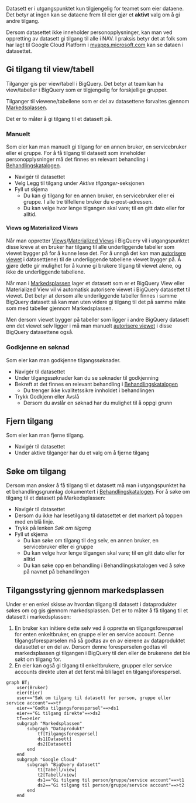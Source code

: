 Datasett er i utgangspunktet kun tilgjengelig for teamet som eier dataene.
Det betyr at ingen kan se dataene frem til eier gjør et **aktivt** valg om å gi andre tilgang.

Dersom datasettet ikke inneholder personopplysninger, kan man ved oppretting av datasett gi tilgang til alle i NAV.
I praksis betyr det at folk som har lagt til Google Cloud Platform i [myapps.microsoft.com](https://myapps.microsoft.com) kan se dataen i datasettet.

## Gi tilgang til view/tabell
Tilganger gis per view/tabell i BigQuery.
Det betyr at team kan ha view/tabeller i BigQuery som er tilgjengelig for forskjellige grupper.

Tilganger til viewene/tabellene som er del av datasettene forvaltes gjennom [Markedsplassen](https://data.intern.nav.no/).

Det er to måter å gi tilgang til et datasett på.

### Manuelt
Som eier kan man manuelt gi tilgang for en annen bruker, en servicebruker eller ei gruppe.
For å få tilgang til datasett som inneholder personopplysninger må det finnes en relevant behandling i [Behandlingskatalogen](https://behandlingskatalog.nais.adeo.no/).

- Navigér til datasettet
- Velg Legg til tilgang under _Aktive tilganger_-seksjonen
- Fyll ut skjema
    - Du kan gi tilgang for en annen bruker, en servicebruker eller ei gruppe. I alle tre tilfellene bruker du e-post-adressen.
    - Du kan velge hvor lenge tilgangen skal vare; til en gitt dato eller for alltid.

#### Views og Materialized Views
Når man oppretter [Views](https://cloud.google.com/bigquery/docs/views)/[Materialized Views](https://cloud.google.com/bigquery/docs/materialized-views-intro) i BigQuery vil i utgangspunktet disse kreve at en bruker har tilgang til alle underliggende tabeller som viewet bygger på for å kunne lese det. For å unngå det kan man [autorisere viewet](https://cloud.google.com/bigquery/docs/share-access-views) i datasett(ene) til de underliggende tabellene viewet bygger på. Å gjøre dette gir mulighet for å kunne gi brukere tilgang til viewet alene, og ikke de underliggende tabellene.

Når man i [Markedsplassen](https://data.intern.nav.no/) lager et datasett som er et BigQuery View eller Materialized View vil vi automatisk autorisere viewet i BigQuery datasettet til viewet. Det betyr at dersom alle underliggende tabeller finnes i samme BigQuery datasett så kan man uten videre gi tilgang til det på samme måte som med tabeller gjennom Markedsplassen. 

Men dersom viewet bygger på tabeller som ligger i andre BigQuery datasett enn det viewet selv ligger i må man manuelt [autorisere viewet](https://cloud.google.com/bigquery/docs/share-access-views#authorize_the_view_to_access_the_source_dataset) i disse BigQuery datasettene også.

### Godkjenne en søknad

Som eier kan man godkjenne tilgangssøknader.

- Navigér til datasettet
- Under tilgangssøknader kan du se søknader til godkjenning
- Bekreft at det finnes en relevant behandling i [Behandlingskatalogen](https://behandlingskatalog.nais.adeo.no/)
    - Du trenger ikke kvalitetssikre innholdet i behandlingen
- Trykk Godkjenn eller Avslå
    - Dersom du avslår en søknad har du mulighet til å oppgi grunn

## Fjern tilgang

Som eier kan man fjerne tilgang.

- Navigér til datasettet
- Under aktive tilganger har du et valg om å fjerne tilgang


## Søke om tilgang

Dersom man ønsker å få tilgang til et datasett må man i utgangspunktet ha et behandlingsgrunnlag dokumentert i [Behandlingskatalogen](https://behandlingskatalog.nais.adeo.no/).
For å søke om tilgang til et datasett på Markedsplassen:

- Navigér til datasettet
- Dersom du ikke har lesetilgang til datasettet er det markert på toppen med en blå linje.
- Trykk på lenken _Søk om tilgang_
- Fyll ut skjema
    - Du kan søke om tilgang til deg selv, en annen bruker, en servicebruker eller ei gruppe
    - Du kan velge hvor lenge tilgangen skal vare; til en gitt dato eller for alltid
    - Du kan søke opp en behandling i Behandlingskatalogen ved å søke på navnet på behandlingen

## Tilgangsstyring gjennom markedsplassen
Under er en enkel skisse av hvordan tilgang til datasett i dataprodukter søkes om og gis gjennom markedsplassen. Det er to måter å få tilgang til et datasett i markedsplassen:

1. En bruker kan initiere dette selv ved å opprette en tilgangsforespørsel for enten enkeltbruker, en gruppe eller en service account. Denne tilgangsforespørselen må så godtas av en av eierene av dataproduktet datasettet er en del av. Dersom denne forespørselen godtas vil markedsplassen gi tilgangen i BigQuery til den eller de brukerene det ble søkt om tilgang for.
2. En eier kan også gi tilgang til enkeltbrukere, grupper eller service accounts direkte uten at det først må bli laget en tilgangsforespørsel.

```mermaid
graph BT;
    user(Bruker)
    eier(Eier)
    user=="Søk om tilgang til datasett for person, gruppe eller service account"==>tf
    eier=="Godta tilgangsforespørsel"==>ds1
    eier=="Gi tilgang direkte"==>ds2
    tf==>eier
    subgraph "Markedsplassen"
        subgraph "Dataprodukt"
            tf[Tilgangsforespørsel]
            ds1[Datasett]
            ds2[Datasett]
        end
    end
    subgraph "Google Cloud"
        subgraph "BigQuery datasett"
            t1[Tabell/view]
            t2[Tabell/view]
            ds1=="Gi tilgang til person/gruppe/service account"==>t1
            ds2=="Gi tilgang til person/gruppe/service account"==>t2
        end
    end
```
